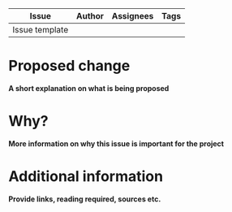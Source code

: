 Issue|Author|Assignees|Tags|
----- |--------|----------|-----|
|  Issue template  |  |  |  |

# Proposed change
**A short explanation on what is being proposed**

# Why?
**More information on why this issue is important for the project**

# Additional information
**Provide links, reading required, sources etc.**
